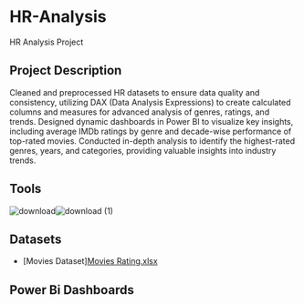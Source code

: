 # HR-Analysis
HR Analysis Project 
## Project Description
Cleaned and preprocessed HR datasets to ensure data quality and consistency, utilizing DAX (Data Analysis Expressions) to create calculated columns and measures for advanced analysis of genres, ratings, and trends. Designed dynamic dashboards in Power BI to visualize key insights, including average IMDb ratings by genre and decade-wise performance of top-rated movies. Conducted in-depth analysis to identify the highest-rated genres, years, and categories, providing valuable insights into industry trends.
## Tools
![download](https://github.com/user-attachments/assets/82fe2e1c-ca76-4267-9819-1449de1c9e64)![download (1)](https://github.com/user-attachments/assets/9295a98b-4db9-4334-841c-01003dbe84d5)
## Datasets
 - [Movies Dataset][Movies Rating.xlsx](https://github.com/user-attachments/files/18348317/Movies.Rating.xlsx)

## Power Bi Dashboards
